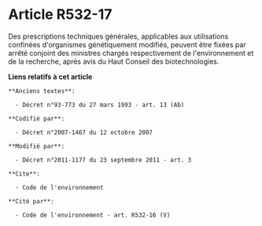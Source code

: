 # Article R532-17

Des prescriptions techniques générales, applicables aux utilisations confinées d'organismes génétiquement modifiés, peuvent
être fixées par arrêté conjoint des ministres chargés respectivement de l'environnement et de la recherche, après avis du
Haut Conseil des biotechnologies.

**Liens relatifs à cet article**

	**Anciens textes**:

	  - Décret n°93-773 du 27 mars 1993 - art. 13 (Ab)

	**Codifié par**:

	  - Décret n°2007-1467 du 12 octobre 2007

	**Modifié par**:

	  - Décret n°2011-1177 du 23 septembre 2011 - art. 3

	**Cite**:

	  - Code de l'environnement

	**Cité par**:

	  - Code de l'environnement - art. R532-16 (V)
